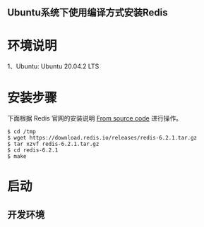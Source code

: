 Ubuntu系统下使用编译方式安装Redis
---

# 环境说明

1、Ubuntu: Ubuntu 20.04.2 LTS

# 安装步骤 

下面根据 Redis 官网的安装说明 [ From source code](https://redis.io/download#from-source-code) 进行操作。

```
$ cd /tmp
$ wget https://download.redis.io/releases/redis-6.2.1.tar.gz
$ tar xzvf redis-6.2.1.tar.gz
$ cd redis-6.2.1
$ make
```

# 启动

## 开发环境

```

```

